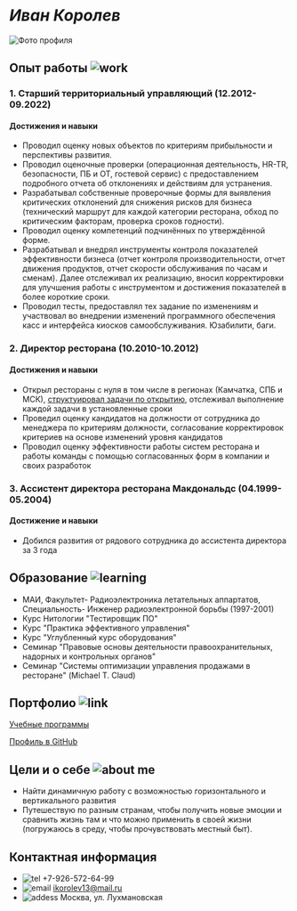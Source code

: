 # ***Иван Королев***

![Фото профиля](https://drive.google.com/file/d/1z_v2P-HnDcuFy31ww6oGg4JMLRxQ0Eu2/view?usp=sharing)

## **Опыт работы** ![work](https://drive.google.com/file/d/151tTo9GtzMz9O_9aeGVUoxgIwsVWnK0c/view?usp=share_link)

### 1. Старший территориальный управляющий (12.2012- 09.2022)
#### Достижения и навыки
  - Проводил оценку новых объектов по критериям прибыльности и перспективы развития.
  - Проводил оценочные проверки (операционная деятельность, HR-TR, безопасности, ПБ и ОТ, гостевой сервис) с предоставлением подробного отчета об отклонениях и действиям для устранения.
  - Разрабатывал собственные проверочные формы для выявления критических отклонений для снижения рисков для бизнеса (технический маршрут для каждой категории ресторана, обход по критическим факторам, проверка сроков годности).
  - Проводил оценку компетенций подчинённых по утверждённой форме.
  - Разрабатывал и внедрял инструменты контроля показателей эффективности бизнеса (отчет контроля производительности, отчет движения продуктов, отчет скорости обслуживания по часам и сменам). Далее отслеживал их реализацию, вносил корректировки для улучшения работы с инструментом и достижения показателей в более короткие сроки.
  - Проводил тесты, предоставлял тех задание по изменениям и участвовал во внедрении изменений программного обеспечения касс и интерфейса киосков самообслуживания. Юзабилити, баги.
### 2. Директор ресторана (10.2010-10.2012)
#### Достижения и навыки
  - Открыл рестораны с нуля в том числе в регионах (Камчатка, СПБ и МСК), [структуировал задачи по открытию](https://docs.google.com/spreadsheets/d/1cC2DslMPpgTzPAuZ6DUq9wpfdiW4smjw/edit?usp=share_link&ouid=112522059202731004097&rtpof=true&sd=true), отслеживал выполнение каждой задачи в установленные сроки
  - Проведил оценку кандидатов на должности от сотрудника до менеджера по критериям должности, согласование корректировок критериев на основе изменений уровня кандидатов
  - Проводил оценку эффективности работы систем ресторана и работы команды с помощью согласованных форм в компании и своих разработок
### 3. Ассистент директора ресторана Макдональдс (04.1999- 05.2004)
#### Достижение и навыки
  - Добился развития от рядового сотрудника до ассистента директора за 3 года

## **Образование** ![learning](https://drive.google.com/file/d/1wdvDTkLIIMAv-6K_e3XUhEDn1AD3ezcE/view?usp=sharing)
  - МАИ, Факультет- Радиоэлектроника летательных аппартатов, Специальность- Инженер радиоэлектронной борьбы (1997-2001)
  - Курс Нитологии "Тестировщик ПО"
  - Курс "Практика эффективного управления"
  - Курс "Углубленный курс оборудования"
  - Семинар "Правовые основы деятельности правоохранительных, надорных и контрольных органов"
  - Семинар "Системы оптимизации управления продажами в ресторане" (Michael T. Claud)

## **Портфолио** ![link](https://drive.google.com/file/d/1QoFmPBQ-umPYVWwg4o9S9kRPinO6RZOo/view?usp=sharing)

[Учебные программы](https://github.com/IvanKorolev13/git-2-homeworks-revert--my_vers.git)

[Профиль в GitHub](https://github.com/IvanKorolev13)

## **Цели и о себе** ![about me](https://drive.google.com/file/d/11PXloi0hOeoR94oVkRTso4Ke2vvBRbyF/view?usp=sharing)
  - Найти динамичную работу с возможностью горизонтального и вертикального развития
  - Путешествую по разным странам, чтобы получить новые эмоции и сравнить жизнь там и что можно применить в своей жизни (погружаюсь в среду, чтобы прочувствовать местный быт). []()

## **Контактная информация**
  - ![tel](https://drive.google.com/file/d/1_QMkK06bx0rJUr4pg8gTJFJK-mOwps36/view?usp=sharing)   +7-926-572-64-99
  - ![email](https://drive.google.com/file/d/1qweq9WF_qFJ81yNBr1iqs0SkcB5DvnSi/view?usp=sharing)   ikorolev13@mail.ru
  - ![addess](https://drive.google.com/file/d/1z3GwnvjXjXaB4bLm0EI9uqqaKZbhgCR1/view?usp=sharing)   Москва, ул. Лухмановская